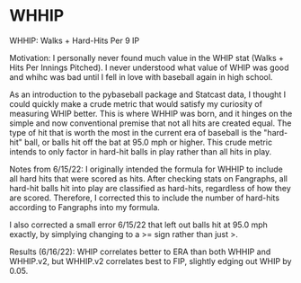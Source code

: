 # WHHIP
WHHIP: Walks + Hard-Hits Per 9 IP

Motivation: I personally never found much value in the WHIP stat (Walks + Hits Per Innings Pitched). 
I never understood what value of WHIP was good and whihc was bad until I fell in love with baseball again in high school.

As an introduction to the pybaseball package and Statcast data, I thought I could quickly make a crude metric that would satisfy my curiosity of 
measuring WHIP better. This is where WHHIP was born, and it hinges on the simple and now conventional premise that not all hits are created equal.
The type of hit that is worth the most in the current era of baseball is the "hard-hit" ball, or balls hit off the bat at 95.0 mph or higher. 
This crude metric intends to only factor in hard-hit balls in play rather than all hits in play.

Notes from 6/15/22: I originally intended the formula for WHHIP to include all hard hits that were scored as hits. 
After checking stats on Fangraphs, all hard-hit balls hit into play are classified as hard-hits, regardless of how they are scored.
Therefore, I corrected this to include the number of hard-hits according to Fangraphs into my formula.

I also corrected a small error 6/15/22 that left out balls hit at 95.0 mph exactly, by simplying changing to a >= sign rather than just >.


Results (6/16/22): WHIP correlates better to ERA than both WHHIP and WHHIP.v2, but WHHIP.v2 correlates best to FIP, slightly edging out 
WHIP by 0.05.
